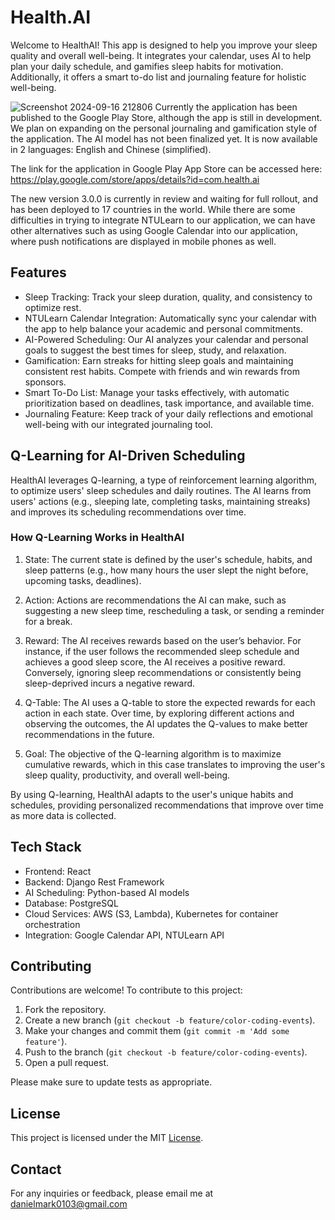 # Health.AI
Welcome to HealthAI! This app is designed to help you improve your sleep quality and overall well-being. It integrates your calendar, uses AI to help plan your daily schedule, and gamifies sleep habits for motivation. Additionally, it offers a smart to-do list and journaling feature for holistic well-being.

![Screenshot 2024-09-16 212806](https://github.com/user-attachments/assets/20fa449b-db5d-4c52-99c3-ffaf9d4c385c)
Currently the application has been published to the Google Play Store, although the app is still in development. We plan on expanding on the personal journaling and gamification style of the application. The AI model has not been finalized yet. It is now available in 2 languages: English and Chinese (simplified).

The link for the application in Google Play App Store can be accessed here: https://play.google.com/store/apps/details?id=com.health.ai 

The new version 3.0.0 is currently in review and waiting for full rollout, and has been deployed to 17 countries in the world. While there are some difficulties in trying to integrate NTULearn to our application, we can have other alternatives such as using Google Calendar into our application, where push notifications are displayed in mobile phones as well.

## Features
- Sleep Tracking: Track your sleep duration, quality, and consistency to optimize rest.
- NTULearn Calendar Integration: Automatically sync your calendar with the app to help balance your academic and personal commitments.
- AI-Powered Scheduling: Our AI analyzes your calendar and personal goals to suggest the best times for sleep, study, and relaxation.
- Gamification: Earn streaks for hitting sleep goals and maintaining consistent rest habits. Compete with friends and win rewards from sponsors.
- Smart To-Do List: Manage your tasks effectively, with automatic prioritization based on deadlines, task importance, and available time.
- Journaling Feature: Keep track of your daily reflections and emotional well-being with our integrated journaling tool.

## Q-Learning for AI-Driven Scheduling
HealthAI leverages Q-learning, a type of reinforcement learning algorithm, to optimize users' sleep schedules and daily routines. The AI learns from users' actions (e.g., sleeping late, completing tasks, maintaining streaks) and improves its scheduling recommendations over time.

### How Q-Learning Works in HealthAI
1. State: The current state is defined by the user's schedule, habits, and sleep patterns (e.g., how many hours the user slept the night before, upcoming tasks, deadlines).

2. Action: Actions are recommendations the AI can make, such as suggesting a new sleep time, rescheduling a task, or sending a reminder for a break.

3. Reward: The AI receives rewards based on the user’s behavior. For instance, if the user follows the recommended sleep schedule and achieves a good sleep score, the AI receives a positive reward. Conversely, ignoring sleep recommendations or consistently being sleep-deprived incurs a negative reward.

4. Q-Table: The AI uses a Q-table to store the expected rewards for each action in each state. Over time, by exploring different actions and observing the outcomes, the AI updates the Q-values to make better recommendations in the future.

5. Goal: The objective of the Q-learning algorithm is to maximize cumulative rewards, which in this case translates to improving the user's sleep quality, productivity, and overall well-being.

By using Q-learning, HealthAI adapts to the user's unique habits and schedules, providing personalized recommendations that improve over time as more data is collected.

## Tech Stack
- Frontend: React
- Backend: Django Rest Framework
- AI Scheduling: Python-based AI models
- Database: PostgreSQL
- Cloud Services: AWS (S3, Lambda), Kubernetes for container orchestration
- Integration: Google Calendar API, NTULearn API


## Contributing
Contributions are welcome! To contribute to this project:

1. Fork the repository.
2. Create a new branch (`git checkout -b feature/color-coding-events`).
3. Make your changes and commit them (`git commit -m 'Add some feature'`).
4. Push to the branch (`git checkout -b feature/color-coding-events`).
5. Open a pull request.
   
Please make sure to update tests as appropriate.

## License
This project is licensed under the MIT [License](https://github.com/Danielmark001/hackathon-wellbeing-application/blob/main/LICENSE).

## Contact
For any inquiries or feedback, please email me at [danielmark0103@gmail.com](https://mail.google.com/mail/u/danielmark0103@gmail.com/#compose)



